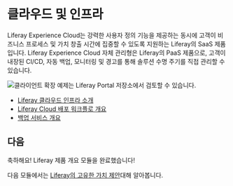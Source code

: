# 클라우드 및 인프라

Liferay Experience Cloud는 강력한 사용자 정의 기능을 제공하는 동시에 고객이 비즈니스 프로세스 및 가치 창출 시간에 집중할 수 있도록 지원하는 Liferay의 SaaS 제품입니다. Liferay Experience Cloud 자체 관리형은 Liferay의 PaaS 제품으로, 고객이 내장된 CI/CD, 자동 백업, 모니터링 및 경고를 통해 솔루션 수명 주기를 직접 관리할 수 있습니다.

![클라이언트 확장 예제는 Liferay Portal 저장소에서 검토할 수 있습니다.](./cloud-and-infrastructure/images/01.png)

* [Liferay 클라우드 인프라 소개](https://learn.liferay.com/w/liferay-cloud/getting-started)
* [Liferay Cloud 배포 워크플로 개요](https://learn.liferay.com/w/liferay-cloud/build-and-deploy/overview-of-the-liferay-cloud-deployment-workflow)
* [백업 서비스 개요](https://learn.liferay.com/w/liferay-cloud/platform-services/backup-service/backup-service-overview)

## 다음

축하해요! Liferay 제품 개요 모듈을 완료했습니다!

다음 모듈에서는 [Liferay의 고유한 가치 제안](../liferays-unique-value-proposition.md)대해 알아봅니다.

